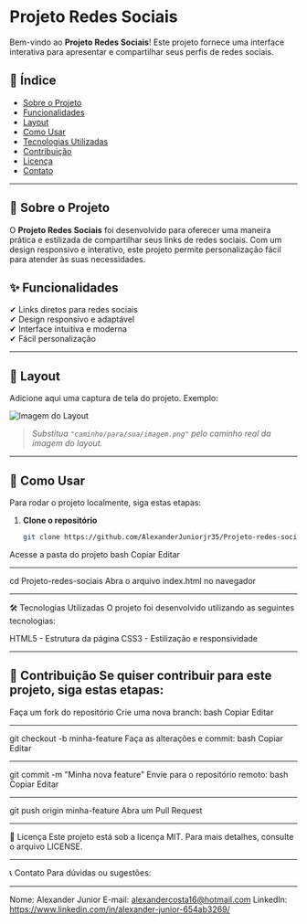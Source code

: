 # Projeto Redes Sociais

Bem-vindo ao **Projeto Redes Sociais**! Este projeto fornece uma interface interativa para apresentar e compartilhar seus perfis de redes sociais.

## 📌 Índice

- [Sobre o Projeto](#sobre-o-projeto)
- [Funcionalidades](#funcionalidades)
- [Layout](#layout)
- [Como Usar](#como-usar)
- [Tecnologias Utilizadas](#tecnologias-utilizadas)
- [Contribuição](#contribuição)
- [Licença](#licença)
- [Contato](#contato)

---

## 📖 Sobre o Projeto

O **Projeto Redes Sociais** foi desenvolvido para oferecer uma maneira prática e estilizada de compartilhar seus links de redes sociais. Com um design responsivo e interativo, este projeto permite personalização fácil para atender às suas necessidades.

## ✨ Funcionalidades

✔ Links diretos para redes sociais  
✔ Design responsivo e adaptável  
✔ Interface intuitiva e moderna  
✔ Fácil personalização  

---

## 🎨 Layout

Adicione aqui uma captura de tela do projeto. Exemplo:

![Imagem do Layout](caminho/para/sua/imagem.png)

> *Substitua `"caminho/para/sua/imagem.png"` pelo caminho real da imagem do layout.*

---

## 🚀 Como Usar

Para rodar o projeto localmente, siga estas etapas:

1. **Clone o repositório**  
   ```bash
   git clone https://github.com/AlexanderJuniorjr35/Projeto-redes-sociais.git
Acesse a pasta do projeto
bash
Copiar
Editar

---

cd Projeto-redes-sociais
Abra o arquivo index.html no navegador

---

🛠 Tecnologias Utilizadas
O projeto foi desenvolvido utilizando as seguintes tecnologias:

HTML5 - Estrutura da página
CSS3 - Estilização e responsividade

---

🤝 Contribuição
Se quiser contribuir para este projeto, siga estas etapas:
---
Faça um fork do repositório
Crie uma nova branch:
bash
Copiar
Editar

---

git checkout -b minha-feature
Faça as alterações e commit:
bash
Copiar
Editar

---

git commit -m "Minha nova feature"
Envie para o repositório remoto:
bash
Copiar
Editar

---

git push origin minha-feature
Abra um Pull Request

---

📜 Licença
Este projeto está sob a licença MIT. Para mais detalhes, consulte o arquivo LICENSE.

---

📞 Contato
Para dúvidas ou sugestões:

---

Nome: Alexander Junior
E-mail: alexandercosta16@hotmail.com
LinkedIn: https://www.linkedin.com/in/alexander-junior-654ab3269/
